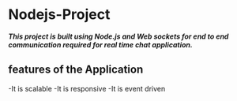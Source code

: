 # Nodejs-Project

***This project is built using Node.js and Web sockets for end to end 
communication required for real time chat application.***

## features of the Application
   -It is scalable
   -It is responsive
   -It is event driven 
